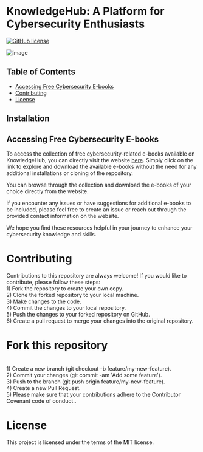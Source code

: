# KnowledgeHub: A Platform for Cybersecurity Enthusiasts 

[![GitHub license](https://img.shields.io/github/license/hackerwhale/free-cybersecurity-ebooks)](https://github.com/hackerwhale/free-cybersecurity-ebooks/blob/main/LICENSE)


![image](https://github.com/hackerwhale/free-cybersecurity-ebooks/assets/100342753/17d52011-cb30-43da-a292-c9a162301aaf)


## Table of Contents

- [Accessing Free Cybersecurity E-books](#license)
- [Contributing](#contributing)
- [License](#license)

## Installation

## Accessing Free Cybersecurity E-books

To access the collection of free cybersecurity-related e-books available on KnowledgeHub, you can directly visit the website [here](https://hackerwhale.github.io/free-cybersecurity-ebooks/). Simply click on the link to explore and download the available e-books without the need for any additional installations or cloning of the repository.

You can browse through the collection and download the e-books of your choice directly from the website.

If you encounter any issues or have suggestions for additional e-books to be included, please feel free to create an issue or reach out through the provided contact information on the website.

We hope you find these resources helpful in your journey to enhance your cybersecurity knowledge and skills.



<h1>Contributing</h1>
Contributions to this repository are always welcome! If you would like to contribute, please follow these steps:<br>
1) Fork the repository to create your own copy.<br>
2) Clone the forked repository to your local machine.<br>
3) Make changes to the code.<br>
4) Commit the changes to your local repository.<br>
5) Push the changes to your forked repository on GitHub.<br>
6) Create a pull request to merge your changes into the original repository.<br>

<h1>Fork this repository</h1><br>
1) Create a new branch (git checkout -b feature/my-new-feature).<br>
2) Commit your changes (git commit -am 'Add some feature').<br>
3) Push to the branch (git push origin feature/my-new-feature).<br>
4) Create a new Pull Request.<br>
5) Please make sure that your contributions adhere to the Contributor Covenant code of conduct..<br>

<h1>License</h1>
This project is licensed under the terms of the MIT license.




